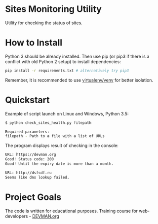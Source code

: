 # Sites Monitoring Utility

Utility for checking the status of sites.

# How to Install

Python 3 should be already installed. Then use pip (or pip3 if there is a conflict with old Python 2 setup) to install dependencies:

```bash
pip install -r requirements.txt # alternatively try pip3
```

Remember, it is recommended to use [virtualenv/venv](https://devman.org/encyclopedia/pip/pip_virtualenv/) for better isolation.

# Quickstart

Example of script launch on Linux and Windows, Python 3.5:

```bash
$ python check_sites_health.py filepath
```

```bash
Required parameters:
filepath - Path to a file with a list of URLs
```

The program displays result of checking in the console:

```bash
URL: https://devman.org
Good! Status code: 200
Good! Until the expiry date is more than a month.

URL: http://dsfsdf.ru
Seems like dns lookup failed.
```

# Project Goals

The code is written for educational purposes. Training course for web-developers - [DEVMAN.org](https://devman.org)
